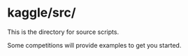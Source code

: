 # kaggle/src/

This is the directory for source scripts.

Some competitions will provide examples to get you started.
